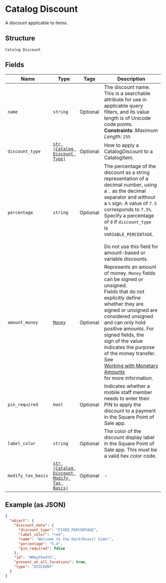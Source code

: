 
# Catalog Discount

A discount applicable to items.

## Structure

`Catalog Discount`

## Fields

| Name | Type | Tags | Description |
|  --- | --- | --- | --- |
| `name` | `string` | Optional | The discount name. This is a searchable attribute for use in applicable query filters, and its value length is of Unicode code points.<br>**Constraints**: *Maximum Length*: `255` |
| `discount_type` | [`str (Catalog Discount Type)`](/doc/models/catalog-discount-type.md) | Optional | How to apply a CatalogDiscount to a CatalogItem. |
| `percentage` | `string` | Optional | The percentage of the discount as a string representation of a decimal number, using a `.` as the decimal<br>separator and without a `%` sign. A value of `7.5` corresponds to `7.5%`. Specify a percentage of `0` if `discount_type`<br>is `VARIABLE_PERCENTAGE`.<br><br>Do not use this field for amount-based or variable discounts. |
| `amount_money` | [`Money`](/doc/models/money.md) | Optional | Represents an amount of money. `Money` fields can be signed or unsigned.<br>Fields that do not explicitly define whether they are signed or unsigned are<br>considered unsigned and can only hold positive amounts. For signed fields, the<br>sign of the value indicates the purpose of the money transfer. See<br>[Working with Monetary Amounts](https://developer.squareup.com/docs/build-basics/working-with-monetary-amounts)<br>for more information. |
| `pin_required` | `bool` | Optional | Indicates whether a mobile staff member needs to enter their PIN to apply the<br>discount to a payment in the Square Point of Sale app. |
| `label_color` | `string` | Optional | The color of the discount display label in the Square Point of Sale app. This must be a valid hex color code. |
| `modify_tax_basis` | [`str (Catalog Discount Modify Tax Basis)`](/doc/models/catalog-discount-modify-tax-basis.md) | Optional | - |

## Example (as JSON)

```json
{
  "object": {
    "discount_data": {
      "discount_type": "FIXED_PERCENTAGE",
      "label_color": "red",
      "name": "Welcome to the Dark(Roast) Side!",
      "percentage": "5.4",
      "pin_required": false
    },
    "id": "#Maythe4th",
    "present_at_all_locations": true,
    "type": "DISCOUNT"
  }
}
```

